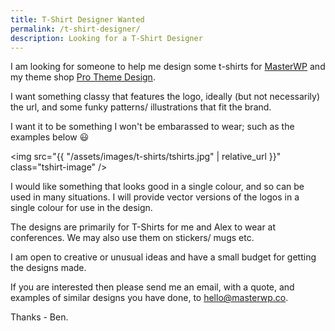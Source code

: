 ```yaml
---
title: T-Shirt Designer Wanted
permalink: /t-shirt-designer/
description: Looking for a T-Shirt Designer
---
```

I am looking for someone to help me design some t-shirts for [MasterWP](https://masterwp.co) and my theme shop [Pro Theme Design](https://prothemedesign.com).

I want something classy that features the logo, ideally (but not necessarily) the url, and some funky patterns/ illustrations that fit the brand.

I want it to be something I won't be embarassed to wear; such as the examples below 😃

<img src="{{ "/assets/images/t-shirts/tshirts.jpg" | relative_url }}" class="tshirt-image" />

I would like something that looks good in a single colour, and so can be used in many situations. I will provide vector versions of the logos in a single colour for use in the design.

The designs are primarily for T-Shirts for me and Alex to wear at conferences. We may also use them on stickers/ mugs etc.

I am open to creative or unusual ideas and have a small budget for getting the designs made.

If you are interested then please send me an email, with a quote, and examples of similar designs you have done, to [hello@masterwp.co](mailto:hello@masterwp.co).

Thanks - Ben.